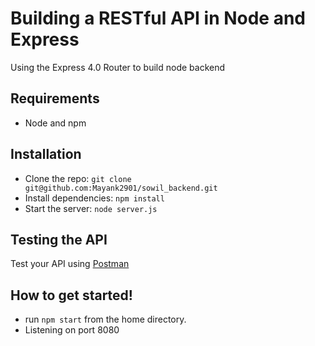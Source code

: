 # Building a RESTful API in Node and Express

Using the Express 4.0 Router to build node backend

## Requirements

- Node and npm

## Installation

- Clone the repo: `git clone git@github.com:Mayank2901/sowil_backend.git`
- Install dependencies: `npm install`
- Start the server: `node server.js`

## Testing the API
Test your API using [Postman](https://chrome.google.com/webstore/detail/postman-rest-client-packa/fhbjgbiflinjbdggehcddcbncdddomop)


##  How to get started!

 - run `npm start` from the home directory.
 - Listening on port 8080